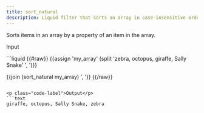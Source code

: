 ```yaml
---
title: sort_natural
description: Liquid filter that sorts an array in case-insensitive order.
---
```


Sorts items in an array by a property of an item in the array.

<p class="code-label">Input</p>
```liquid
{{#raw}}
{{assign 'my_array' (split 'zebra, octopus, giraffe, Sally Snake' ', ')}}

{{join (sort_natural my_array) ', '}}
{{/raw}}
```

<p class="code-label">Output</p>
```text
giraffe, octopus, Sally Snake, zebra
```
